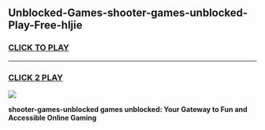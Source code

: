 
## Unblocked-Games-shooter-games-unblocked-Play-Free-hljie
<h3>
<a href="https://premium76.site?title=shooter-games-unblocked&ref=18A1">CLICK TO PLAY</a></h3>
<hr>

<h3>
<a href="https://premium76.site?title=shooter-games-unblocked&ref=18A1">CLICK 2 PLAY</a>
  
</h3>

<a href="https://premium76.site?title=shooter-games-unblocked&ref=18A1"><img src="https://clearcache.store/games.png"></a>


**shooter-games-unblocked games unblocked: Your Gateway to Fun and Accessible Online Gaming**
